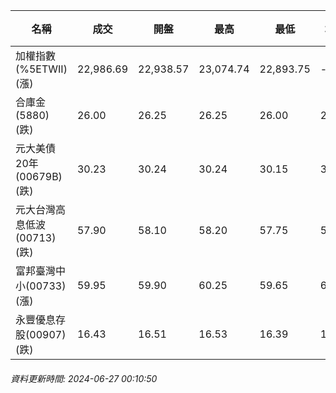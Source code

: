 | 名稱 | 成交 | 開盤 | 最高 | 最低 | 均價 | 成交金額(億) | 昨收 | 漲跌幅 | 漲跌 | 總量 | 昨量 | 振幅 |
| -------- | -------- | -------- | -------- |-------- | -------- | -------- |-------- |-------- |-------- | -------- | -------- |-------- |
|加權指數(%5ETWII) (漲)|22,986.69|22,938.57|23,074.74|22,893.75|-|4,623.34|22,875.97|0.48%|110.72|9,350,932|0|0.79%|
|合庫金(5880) (跌)|26.00|26.25|26.25|26.00|26.05|2.77|26.25|0.95%|0.25|10,631|9,355|0.95%|
|元大美債20年(00679B) (跌)|30.23|30.24|30.24|30.15|30.20|9.85|30.25|0.07%|0.02|32,618|34,277|0.30%|
|元大台灣高息低波(00713) (跌)|57.90|58.10|58.20|57.75|57.95|9.49|58.05|0.26%|0.15|16,370|12,653|0.78%|
|富邦臺灣中小(00733) (漲)|59.95|59.90|60.25|59.65|60.03|0.970|59.90|0.08%|0.05|1,615|2,194|1.00%|
|永豐優息存股(00907) (跌)|16.43|16.51|16.53|16.39|16.47|0.647|16.55|0.73%|0.12|3,929|5,224|0.85%|
###### 資料更新時間: 2024-06-27 00:10:50